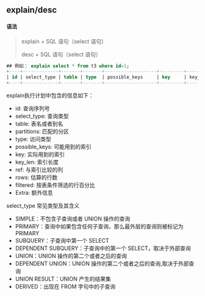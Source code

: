 ## explain/desc

#### 语法

> explain + SQL 语句（select 语句）
>
> desc + SQL 语句（select 语句）
> 
>> 


```sql
## 例如： explain select * from t3 where id=1;
+----+-------------+-------+-------+-------------------+---------+---------+-------+------+-------+
| id | select_type | table | type  | possible_keys     | key     | key_len | ref   | rows | Extra |
+----+-------------+-------+-------+-------------------+---------+---------+-------+------+-------+
```

explain执行计划中包含的信息如下：

- id:  查询序列号
- select_type: 查询类型
- table: 表名或者别名
- partitions: 匹配的分区
- type: 访问类型
- possible_keys: 可能用到的索引
- key: 实际用到的索引
- key_len: 索引长度
- ref: 与索引比较的列
- rows: 估算的行数
- filtered: 按表条件筛选的行百分比
- Extra: 额外信息

select_type 常见类型及其含义
- SIMPLE：不包含子查询或者 UNION 操作的查询
- PRIMARY：查询中如果包含任何子查询，那么最外层的查询则被标记为 PRIMARY
- SUBQUERY：子查询中第一个 SELECT
- DEPENDENT SUBQUERY：子查询中的第一个 SELECT，取决于外部查询
- UNION：UNION 操作的第二个或者之后的查询
- DEPENDENT UNION：UNION 操作的第二个或者之后的查询,取决于外部查询
- UNION RESULT：UNION 产生的结果集
- DERIVED：出现在 FROM 字句中的子查询



